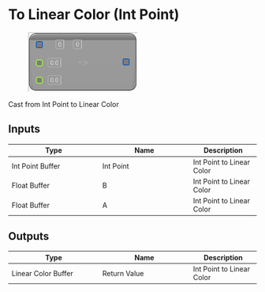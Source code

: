 # To Linear Color (Int Point)

<div align="left" data-full-width="false">

<figure><img src="To_Linear_Color_(Int_Point).png" alt=""><figcaption></figcaption></figure>

</div>

Cast from Int Point to Linear Color

## Inputs

<table>
<thead><tr><th width="170">Type</th><th width="170">Name</th><th>Description</th></tr></thead>
<tbody>
<tr><td>Int Point Buffer</td><td>Int Point</td><td>Int Point to Linear Color</td></tr>
<tr><td>Float Buffer</td><td>B</td><td>Int Point to Linear Color</td></tr>
<tr><td>Float Buffer</td><td>A</td><td>Int Point to Linear Color</td></tr>
</tbody>
</table>

## Outputs

<table>
<thead><tr><th width="170">Type</th><th width="170">Name</th><th>Description</th></tr></thead>
<tbody>
<tr><td>Linear Color Buffer</td><td>Return Value</td><td>Int Point to Linear Color</td></tr>
</tbody>
</table>